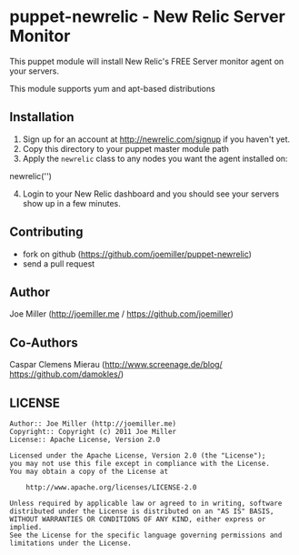 puppet-newrelic - New Relic Server Monitor
==========================================

This puppet module will install New Relic's FREE Server monitor
agent on your servers.

This module supports yum and apt-based distributions

Installation
------------

1. Sign up for an account at http://newrelic.com/signup if you
   haven't yet.
2. Copy this directory to your puppet master module path
3. Apply the `newrelic` class to any nodes you want the agent installed on:

  newrelic('<your license key>')

4. Login to your New Relic dashboard and you should see your servers show up
   in a few minutes.

Contributing
------------

- fork on github (https://github.com/joemiller/puppet-newrelic)
- send a pull request

Author
------
Joe Miller (http://joemiller.me / https://github.com/joemiller)

Co-Authors
----------
Caspar Clemens Mierau (http://www.screenage.de/blog/ https://github.com/damokles/)

LICENSE
-------

    Author:: Joe Miller (http://joemiller.me)
    Copyright:: Copyright (c) 2011 Joe Miller
    License:: Apache License, Version 2.0

    Licensed under the Apache License, Version 2.0 (the "License");
    you may not use this file except in compliance with the License.
    You may obtain a copy of the License at

        http://www.apache.org/licenses/LICENSE-2.0

    Unless required by applicable law or agreed to in writing, software
    distributed under the License is distributed on an "AS IS" BASIS,
    WITHOUT WARRANTIES OR CONDITIONS OF ANY KIND, either express or implied.
    See the License for the specific language governing permissions and
    limitations under the License.
